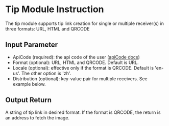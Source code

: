 # Tip Module Instruction
The tip module supports tip link creation for single or multiple receiver(s) in three formats: URL, HTML and QRCODE

## Input Parameter
* ApiCode (required): the api code of the user ([apiCode docs](apiCode.md))
* Format (optional): URL, HTML and QRCODE. Default is URL.
* Locale (optional): effective only if the format is QRCODE. Default is 'en-us'. The other option is 'zh'.
* Distribution (optional): key-value pair for multiple receivers. See example below.

## Output Return
A string of tip link in desired format. If the format is QRCODE, the return is an address to fetch the image.
